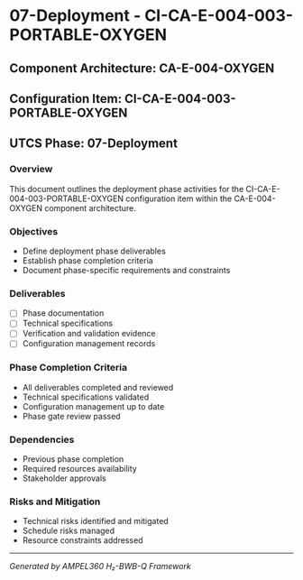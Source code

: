 # 07-Deployment - CI-CA-E-004-003-PORTABLE-OXYGEN

## Component Architecture: CA-E-004-OXYGEN
## Configuration Item: CI-CA-E-004-003-PORTABLE-OXYGEN
## UTCS Phase: 07-Deployment

### Overview
This document outlines the deployment phase activities for the CI-CA-E-004-003-PORTABLE-OXYGEN configuration item within the CA-E-004-OXYGEN component architecture.

### Objectives
- Define deployment phase deliverables
- Establish phase completion criteria
- Document phase-specific requirements and constraints

### Deliverables
- [ ] Phase documentation
- [ ] Technical specifications
- [ ] Verification and validation evidence
- [ ] Configuration management records

### Phase Completion Criteria
- All deliverables completed and reviewed
- Technical specifications validated
- Configuration management up to date
- Phase gate review passed

### Dependencies
- Previous phase completion
- Required resources availability
- Stakeholder approvals

### Risks and Mitigation
- Technical risks identified and mitigated
- Schedule risks managed
- Resource constraints addressed

---
*Generated by AMPEL360 H₂-BWB-Q Framework*
